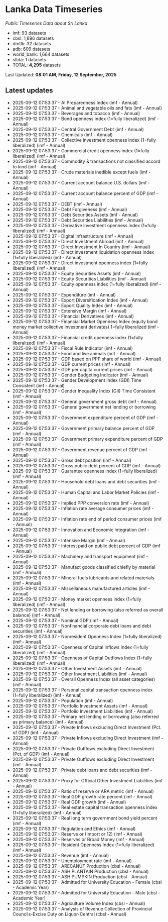 # Lanka Data Timeseries
*Public Timeseries Data about Sri Lanka*

* imf: 93 datasets
* cbsl: 1,896 datasets
* dmtlk: 32 datasets
* adb: 609 datasets
* world_bank: 1,664 datasets
* sltda: 1 datasets
* TOTAL: **4,295** datasets

Last Updated: **08:01 AM, Friday, 12 September, 2025**

## Latest updates

* 2025-09-12 07:53:37 - AI Preparedness Index (imf - Annual)
* 2025-09-12 07:53:37 - Animal and vegetable oils and fats (imf - Annual)
* 2025-09-12 07:53:37 - Beverages and tobacco (imf - Annual)
* 2025-09-12 07:53:37 - Bond openness index (1=fully liberalized) (imf - Annual)
* 2025-09-12 07:53:37 - Central Government Debt (imf - Annual)
* 2025-09-12 07:53:37 - Chemicals (imf - Annual)
* 2025-09-12 07:53:37 - Collective investment openness index (1=fully liberalized) (imf - Annual)
* 2025-09-12 07:53:37 - Commercial credit openness index (1=fully liberalized) (imf - Annual)
* 2025-09-12 07:53:37 - Commodity & transactions not classified accord to kind (imf - Annual)
* 2025-09-12 07:53:37 - Crude materials inedible except fuels (imf - Annual)
* 2025-09-12 07:53:37 - Current account balance U.S. dollars (imf - Annual)
* 2025-09-12 07:53:37 - Current account balance percent of GDP (imf - Annual)
* 2025-09-12 07:53:37 - DEBT (imf - Annual)
* 2025-09-12 07:53:37 - Debt Forgiveness (imf - Annual)
* 2025-09-12 07:53:37 - Debt Securities Assets (imf - Annual)
* 2025-09-12 07:53:37 - Debt Securities Liabilities (imf - Annual)
* 2025-09-12 07:53:37 - Derivative investment openness index (1=fully liberalized) (imf - Annual)
* 2025-09-12 07:53:37 - Digital Infrastructure (imf - Annual)
* 2025-09-12 07:53:37 - Direct Investment Abroad (imf - Annual)
* 2025-09-12 07:53:37 - Direct Investment In Country (imf - Annual)
* 2025-09-12 07:53:37 - Direct investment liquidation openness index (1=fully liberalized) (imf - Annual)
* 2025-09-12 07:53:37 - Direct investment openness index (1=fully liberalized) (imf - Annual)
* 2025-09-12 07:53:37 - Equity Securities Assets (imf - Annual)
* 2025-09-12 07:53:37 - Equity Securities Liabilities (imf - Annual)
* 2025-09-12 07:53:37 - Equity openness index (1=fully liberalized) (imf - Annual)
* 2025-09-12 07:53:37 - Expenditure (imf - Annual)
* 2025-09-12 07:53:37 - Export Diversification Index (imf - Annual)
* 2025-09-12 07:53:37 - Export Quality Index (imf - Annual)
* 2025-09-12 07:53:37 - Extensive Margin (imf - Annual)
* 2025-09-12 07:53:37 - Financial Derivatives (imf - Annual)
* 2025-09-12 07:53:37 - Financial Market Openness Index (equity bond money market collective investment derivates) 1=fully liberalized (imf - Annual)
* 2025-09-12 07:53:37 - Financial credit openness index (1=fully liberalized) (imf - Annual)
* 2025-09-12 07:53:37 - Fiscal Rule Indicator (imf - Annual)
* 2025-09-12 07:53:37 - Food and live animals (imf - Annual)
* 2025-09-12 07:53:37 - GDP based on PPP share of world (imf - Annual)
* 2025-09-12 07:53:37 - GDP current prices (imf - Annual)
* 2025-09-12 07:53:37 - GDP per capita current prices (imf - Annual)
* 2025-09-12 07:53:37 - Gender Budgeting Indicator (imf - Annual)
* 2025-09-12 07:53:37 - Gender Development Index (GDI) Time Consistent (imf - Annual)
* 2025-09-12 07:53:37 - Gender Inequality Index (GII) Time Consistent (imf - Annual)
* 2025-09-12 07:53:37 - General government gross debt (imf - Annual)
* 2025-09-12 07:53:37 - General government net lending or borrowing (imf - Annual)
* 2025-09-12 07:53:37 - Government expenditure percent of GDP (imf - Annual)
* 2025-09-12 07:53:37 - Government primary balance percent of GDP (imf - Annual)
* 2025-09-12 07:53:37 - Government primary expenditure percent of GDP (imf - Annual)
* 2025-09-12 07:53:37 - Government revenue percent of GDP (imf - Annual)
* 2025-09-12 07:53:37 - Gross debt position (imf - Annual)
* 2025-09-12 07:53:37 - Gross public debt percent of GDP (imf - Annual)
* 2025-09-12 07:53:37 - Guarantee openness index (1=fully liberalized) (imf - Annual)
* 2025-09-12 07:53:37 - Household debt loans and debt securities (imf - Annual)
* 2025-09-12 07:53:37 - Human Capital and Labor Market Policies (imf - Annual)
* 2025-09-12 07:53:37 - Implied PPP conversion rate (imf - Annual)
* 2025-09-12 07:53:37 - Inflation rate average consumer prices (imf - Annual)
* 2025-09-12 07:53:37 - Inflation rate end of period consumer prices (imf - Annual)
* 2025-09-12 07:53:37 - Innovation and Economic Integration (imf - Annual)
* 2025-09-12 07:53:37 - Intensive Margin (imf - Annual)
* 2025-09-12 07:53:37 - Interest paid on public debt percent of GDP (imf - Annual)
* 2025-09-12 07:53:37 - Machinery and transport equipment (imf - Annual)
* 2025-09-12 07:53:37 - Manufact goods classified chiefly by material (imf - Annual)
* 2025-09-12 07:53:37 - Mineral fuels lubricants and related materials (imf - Annual)
* 2025-09-12 07:53:37 - Miscellaneous manufactured articles (imf - Annual)
* 2025-09-12 07:53:37 - Money market openness index (1=fully liberalized) (imf - Annual)
* 2025-09-12 07:53:37 - Net lending or borrowing (also referred as overall balance) (imf - Annual)
* 2025-09-12 07:53:37 - Nominal GDP (imf - Annual)
* 2025-09-12 07:53:37 - Nonfinancial corporate debt loans and debt securities (imf - Annual)
* 2025-09-12 07:53:37 - Nonresident Openness Index (1=fully liberalized) (imf - Annual)
* 2025-09-12 07:53:37 - Openness of Capital Inflows Index (1=fully liberalized) (imf - Annual)
* 2025-09-12 07:53:37 - Openness of Capital Outflows Index (1=fully liberalized) (imf - Annual)
* 2025-09-12 07:53:37 - Other Investment Assets (imf - Annual)
* 2025-09-12 07:53:37 - Other Investment Liabilities (imf - Annual)
* 2025-09-12 07:53:37 - Overall Openness Index (all asset categories) (imf - Annual)
* 2025-09-12 07:53:37 - Personal capital transaction openness index (1=fully liberalized) (imf - Annual)
* 2025-09-12 07:53:37 - Population (imf - Annual)
* 2025-09-12 07:53:37 - Portfolio Investment Assets (imf - Annual)
* 2025-09-12 07:53:37 - Portfolio Investment Liabilities (imf - Annual)
* 2025-09-12 07:53:37 - Primary net lending or borrowing (also referred as primary balance) (imf - Annual)
* 2025-09-12 07:53:37 - Private Inflows excluding Direct Investment (Pct. of GDP) (imf - Annual)
* 2025-09-12 07:53:37 - Private Inflows excluding Direct Investment (imf - Annual)
* 2025-09-12 07:53:37 - Private Outflows excluding Direct Investment (Pct. of GDP) (imf - Annual)
* 2025-09-12 07:53:37 - Private Outflows excluding Direct Investment (imf - Annual)
* 2025-09-12 07:53:37 - Private debt loans and debt securities (imf - Annual)
* 2025-09-12 07:53:37 - Proxy for Official Other Investment Liabilities (imf - Annual)
* 2025-09-12 07:53:37 - Ratio of reserve or ARA metric (imf - Annual)
* 2025-09-12 07:53:37 - Real GDP growth rate percent (imf - Annual)
* 2025-09-12 07:53:37 - Real GDP growth (imf - Annual)
* 2025-09-12 07:53:37 - Real estate capital transaction openness index (1=fully liberalized) (imf - Annual)
* 2025-09-12 07:53:37 - Real long term government bond yield percent (imf - Annual)
* 2025-09-12 07:53:37 - Regulation and Ethics (imf - Annual)
* 2025-09-12 07:53:37 - Reserve or (Import or 12) (imf - Annual)
* 2025-09-12 07:53:37 - Reserves or Broad Money (imf - Annual)
* 2025-09-12 07:53:37 - Resident Openness Index (1=fully liberalized) (imf - Annual)
* 2025-09-12 07:53:37 - Revenue (imf - Annual)
* 2025-09-12 07:53:37 - Unemployment rate (imf - Annual)
* 2025-09-12 07:53:37 - ARECANUT Production (cbsl - Annual)
* 2025-09-12 07:53:37 - ASH PLANTAIN Production (cbsl - Annual)
* 2025-09-12 07:53:37 - ASH PUMPKIN Production (cbsl - Annual)
* 2025-09-12 07:53:37 - Admitted for University Education - Female (cbsl - Academic Year)
* 2025-09-12 07:53:37 - Admitted for University Education - Male (cbsl - Academic Year)
* 2025-09-12 07:53:37 - Agriculture Volume Index (cbsl - Annual)
* 2025-09-12 07:53:37 - Analysis of Revenue Collection of Provincial Councils-Excise Duty on Liquor-Central (cbsl - Annual)